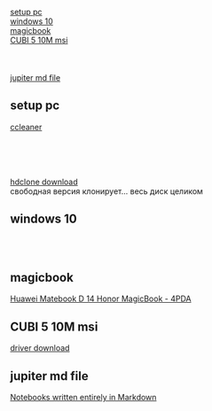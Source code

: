 [setup pc](#setup-pc)   
[windows 10](#windows-10)   
[magicbook](#magicbook)   
[CUBI 5 10M msi](#CUBI-5-10M)   
[](#)   
[](#)   
[](#)   
[jupiter md file](#jupiter-md-file)   

## setup pc
[ccleaner](https://www.ccleaner.com/ru-ru/ccleaner/download/standard)  
[]()  
[]()  
[]()  
[]()  
[]()  

[hdclone download](https://www.miray.de/download/hdclone.html)  
свободная версия клонирует... весь диск целиком  

## windows 10
[]()  
[]()  
[]()  

## magicbook
[Huawei Matebook D 14 Honor MagicBook - 4PDA](https://4pda.ru/forum/index.php?showtopic=919719&st=1840)  
[]()  

## CUBI 5 10M msi
[driver download](https://www.msi.com/Mini-PC/support/Cubi-5-10M#down-driver&Win10%2064)  
## 

## 

## 

## jupiter md file
[Notebooks written entirely in Markdown](https://jupyterbook.org/file-types/myst-notebooks.html)   
[]()   
[]()   
[]()   
[]()   
[]()   
